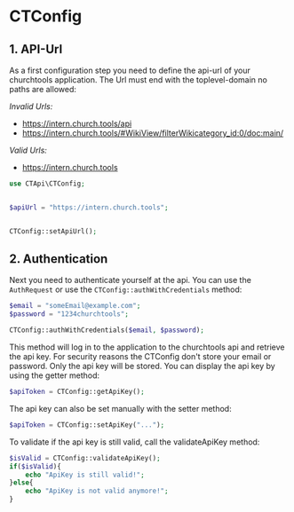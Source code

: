 # CTConfig

## 1. API-Url

As a first configuration step you need to define the api-url of your churchtools application. The Url must end with the
toplevel-domain no paths are allowed:

*Invalid Urls:*

* https://intern.church.tools/api
* https://intern.church.tools/#WikiView/filterWikicategory_id:0/doc:main/

*Valid Urls:*

* https://intern.church.tools

```php
use CTApi\CTConfig;


$apiUrl = "https://intern.church.tools";


CTConfig::setApiUrl();
```

## 2. Authentication

Next you need to authenticate yourself at the api. You can use the `AuthRequest` or use
the `CTConfig::authWithCredentials` method:

```php
$email = "someEmail@example.com";
$password = "1234churchtools";

CTConfig::authWithCredentials($email, $password);
```

This method will log in to the application to the churchtools api and retrieve the api key. For security reasons the
CTConfig don't store your email or password. Only the api key will be stored. You can display the api key by using the
getter method:

```php
$apiToken = CTConfig::getApiKey();
```

The api key can also be set manually with the setter method:

```php
$apiToken = CTConfig::setApiKey("...");
```

To validate if the api key is still valid, call the validateApiKey method:

```php
$isValid = CTConfig::validateApiKey();
if($isValid){
    echo "ApiKey is still valid!";
}else{
    echo "ApiKey is not valid anymore!";
}
```